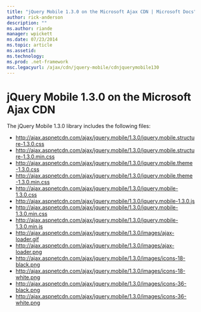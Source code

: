 ```yaml
---
title: "jQuery Mobile 1.3.0 on the Microsoft Ajax CDN | Microsoft Docs"
author: rick-anderson
description: ""
ms.author: riande
manager: wpickett
ms.date: 07/23/2014
ms.topic: article
ms.assetid: 
ms.technology: 
ms.prod: .net-framework
msc.legacyurl: /ajax/cdn/jquery-mobile/cdnjquerymobile130
---
```

jQuery Mobile 1.3.0 on the Microsoft Ajax CDN
====================
The jQuery Mobile 1.3.0 library includes the following files:

- http://ajax.aspnetcdn.com/ajax/jquery.mobile/1.3.0/jquery.mobile.structure-1.3.0.css
- http://ajax.aspnetcdn.com/ajax/jquery.mobile/1.3.0/jquery.mobile.structure-1.3.0.min.css
- http://ajax.aspnetcdn.com/ajax/jquery.mobile/1.3.0/jquery.mobile.theme-1.3.0.css
- http://ajax.aspnetcdn.com/ajax/jquery.mobile/1.3.0/jquery.mobile.theme-1.3.0.min.css
- http://ajax.aspnetcdn.com/ajax/jquery.mobile/1.3.0/jquery.mobile-1.3.0.css
- http://ajax.aspnetcdn.com/ajax/jquery.mobile/1.3.0/jquery.mobile-1.3.0.js
- http://ajax.aspnetcdn.com/ajax/jquery.mobile/1.3.0/jquery.mobile-1.3.0.min.css
- http://ajax.aspnetcdn.com/ajax/jquery.mobile/1.3.0/jquery.mobile-1.3.0.min.js
- http://ajax.aspnetcdn.com/ajax/jquery.mobile/1.3.0/images/ajax-loader.gif
- http://ajax.aspnetcdn.com/ajax/jquery.mobile/1.3.0/images/ajax-loader.png
- http://ajax.aspnetcdn.com/ajax/jquery.mobile/1.3.0/images/icons-18-black.png
- http://ajax.aspnetcdn.com/ajax/jquery.mobile/1.3.0/images/icons-18-white.png
- http://ajax.aspnetcdn.com/ajax/jquery.mobile/1.3.0/images/icons-36-black.png
- http://ajax.aspnetcdn.com/ajax/jquery.mobile/1.3.0/images/icons-36-white.png